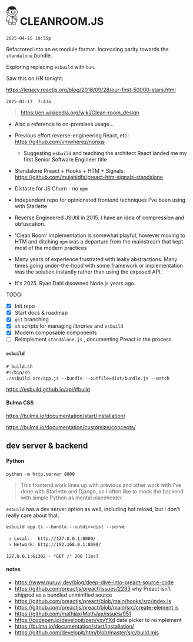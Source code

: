 

# <img src="cleanroom_guy.svg" alt="cleanroom_guy " style="zoom:5%;" />   CLEANROOM.JS 

`2025-04-15 10:55p `

Refactored into an es module format. Increasing parity towards the `standalone` bundle. 

Exploring replacing `esbuild` with `bun`.

Saw this on HN tonight:

https://legacy.reactjs.org/blog/2016/09/28/our-first-50000-stars.html



`2025-02-17  7:43a`

> https://en.wikipedia.org/wiki/Clean-room_design

- Also a reference to on-premises usage...

- Previous effort reverse-engineering React, etc: https://github.com/vmwherez/nonxjs

  - Suggesting `esbuild` and teaching the architect React landed me my first Senior Software Engineer title

- Standalone Preact + Hooks + HTM + Signals: https://github.com/mujahidfa/preact-htm-signals-standalone

- Distaste for JS Churn - no `npm`

- Independent repo for opinionated frontend techniques I've been using with Starlette

- Reverse Engineered JSUtil in 2015. I have an idea of compression and obfuscation.

- 'Clean Room' implementation is somewhat playful, however moving to HTM and ditching `npm` was a departure from the mainstream that kept most of the modern practices

- Many years of experience frustrated with leaky abstractions. Many times going under-the-hood with some framework or implementation was the solution instantly rather than using the exposed API.

- It's 2025. Ryan Dahl disowned Node.js years ago.

TODO:

- [x] Init repo
- [x] Start docs & roadmap
- [x] `git` branching
- [x] `sh` scripts for managing _libraries_ and `esbuild`
- [x] Modern composable components
- [ ] Reimplement `standalone.js` , documenting Preact in the process

#### `esbuild`

```
# build.sh
#!/bin/sh
./esbuild src/app.js --bundle --outfile=dist/bundle.js --watch
```

https://esbuild.github.io/api/#build

#### Bulma CSS

https://bulma.io/documentation/start/installation/

https://bulma.io/documentation/customize/concepts/

## dev server & backend

#### Python

```
python -m http.server 8000
```

> This frontend work lines up with previous and other work with I've done with Starlette and Django, so I often like to mock the backend with simple Python as mental placeholder.

`esbuild` has a dev server option as well, including hot reload, but I don't really care about that.

```
esbuild app.ts --bundle --outdir=dist --serve

 > Local:   http://127.0.0.1:8000/
 > Network: http://192.168.0.1:8000/

127.0.0.1:61302 - "GET /" 200 [1ms]
```

#### notes

- https://www.puruvj.dev/blog/deep-dive-into-preact-source-code
- https://github.com/preactjs/preact/issues/2233 why Preact isn't shipped as a bundled unminified source
- https://github.com/preactjs/preact/blob/main/hooks/src/index.js
- https://github.com/preactjs/preact/blob/main/src/create-element.js
- https://github.com/mathjax/MathJax/issues/951
- https://codepen.io/developit/pen/yxvYXd date picker to reimplement
- https://bulma.io/documentation/start/installation/
- https://github.com/developit/htm/blob/master/src/build.mjs
